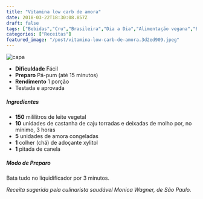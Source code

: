 ```yaml
---
title: "Vitamina low carb de amora"
date: 2018-03-22T18:30:08.857Z
draft: false
tags: ["Bebidas","Cru","Brasileira","Dia a Dia","Alimentação vegana","Bebidas","Complementos alimentares - vitaminas","Receitas","Receitas rápidas","Receitas simples e fáceis"]
categories: ["Receitas"]
featured_image: "/post/vitamina-low-carb-de-amora.3d2ed909.jpeg"
---
```


![capa](/post/vitamina-low-carb-de-amora.3d2ed909.jpeg)

*   **Dificuldade** Fácil
*   **Preparo** Pá-pum (até 15 minutos)
*   **Rendimento** 1 porção
*   Testada e aprovada
    

##### Ingredientes

*   **150** mililitros de leite vegetal
*   **10** unidades de castanha de caju torradas e deixadas de molho por, no mínimo, 3 horas
*   **5** unidades de amora congeladas
*   **1** colher (chá) de adoçante xylitol
*   **1** pitada de canela

##### Modo de Preparo

Bata tudo no liquidificador por 3 minutos.

_Receita sugerida pela culinarista saudável Monica Wagner, de São Paulo._
